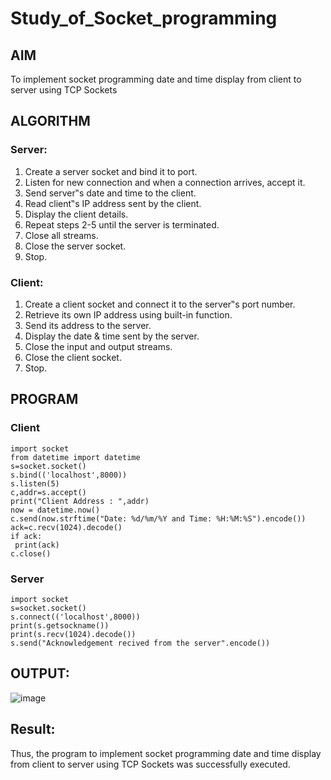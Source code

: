 # Study_of_Socket_programming
## AIM
To implement socket programming date and time display from client to server using TCP Sockets
## ALGORITHM
### Server: 
1. Create a server socket and bind it to port. 
2. Listen for new connection and when a connection arrives, accept it. 
3. Send server‟s date and time to the client. 
4. Read client‟s IP address sent by the client. 
5. Display the client details. 
6. Repeat steps 2-5 until the server is terminated. 
7. Close all streams. 
8. Close the server socket. 
9. Stop.
### Client:
1. Create a client socket and connect it to the server‟s port number. 
2. Retrieve its own IP address using built-in function. 
3. Send its address to the server. 
4. Display the date & time sent by the server. 
5. Close the input and output streams. 
6. Close the client socket. 
7. Stop.
## PROGRAM
### Client
```
import socket
from datetime import datetime
s=socket.socket()
s.bind(('localhost',8000))
s.listen(5)
c,addr=s.accept()
print("Client Address : ",addr)
now = datetime.now()
c.send(now.strftime("Date: %d/%m/%Y and Time: %H:%M:%S").encode())
ack=c.recv(1024).decode()
if ack:
 print(ack)
c.close()
```
### Server
```
import socket
s=socket.socket()
s.connect(('localhost',8000))
print(s.getsockname())
print(s.recv(1024).decode())
s.send("Acknowledgement recived from the server".encode())
```
## OUTPUT:
![image](https://github.com/SanjayBalaji0/Study_of_Socket_programming/assets/145533553/1542158f-b651-496a-b975-456200b2ec21)

## Result:
Thus, the program to implement socket programming date and time display from client to server using TCP Sockets was successfully executed. 
